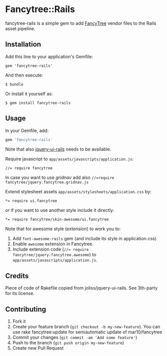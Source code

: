 # Fancytree::Rails

fancytree-rails is a simple gem to add [FancyTree](https://github.com/mar10/fancytree) vendor files to the
Rails asset pipeline.

## Installation

Add this line to your application's Gemfile:

    gem 'fancytree-rails'

And then execute:

    $ bundle

Or install it yourself as:

    $ gem install fancytree-rails

## Usage

In your Gemfile, add:


```ruby
gem 'fancytree-rails'
```

Note that also [jquery-ui-rails](https://github.com/joliss/jquery-ui-rails) needs to be available.

Require javascript to ```app/assets/javascripts/application.js```:

```
//= require fancytree
```

In case you want to use *gridnav* add also ```//=require fancytree/jquery.fancytree.gridnav.js```

Extend stylesheet assets ```app/assets/stylesheets/application.css```
by:

```
*= require ui.fancytree
```

or if you want to use another style include it directly:
```
*= require fancytree/skin-awesome/ui.fancytree
```
Note that for awesome style (extension) to work you to:

1. Add ```font-awesome-rails``` gem (and include its style in application.css)
2. Enable ```awesome``` extension in Fancytree.
3. Include extension code (```//= require fancytree/jquery.fancytree.awesome```) to ```app/assets/javascripts/application.js```.

## Credits

Piece of code of Rakefile copied from joliss/jquery-ui-rails. See
3th-party for its license.

## Contributing

1. Fork it
2. Create your feature branch (`git checkout -b my-new-feature`). You
   can use rake fancytree:update for semiautomatic update of mar10/fancytree
3. Commit your changes (`git commit -am 'Add some feature'`)
4. Push to the branch (`git push origin my-new-feature`)
5. Create new Pull Request
